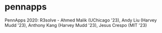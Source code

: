 # pennapps
PennApps 2020: R3solve - Ahmed Malik (UChicago '23), Andy Liu (Harvey Mudd '23), Anthony Kang (Harvey Mudd '23), Jesus Crespo (MIT '23)
